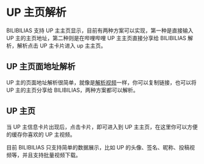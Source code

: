 # UP 主页解析

BILIBILIAS 支持 UP 主主页显示，目前有两种方案可以实现，第一种是直接输入 UP 主的主页地址，第二种则是在哔哩哔哩 UP 主主页直接分享给 BILIBILIAS 解析，解析点击 UP 主卡片进入 up 主主页。

## UP 主页面地址解析

UP 主的页面地址解析很简单，就像是[解析视频](../getting-started#解析视频)一样，你可以复制链接，也可以将 UP 主的主页分享给 BILIBILIAS，两种方案都可以解析。

<div class="sm:flex gap-4">
<AsImage  width="40%"  src="/images/user/cookbook/up-page-as/bili-user-page-shared.png"></AsImage>
<AsImage  width="40%"  src="/images/user/cookbook/up-page-as/tools-bili-up-link-as.jpg"></AsImage>
</div>

## UP 主页

当 UP 主信息卡片出现后，点击卡片，即可进入到 UP 主主页，在这里你可以方便的缓存你喜欢的 UP 主视频。

<AsImage  width="30%"  src="/images/user/cookbook/up-page-as/user-up-page.png"></AsImage>

目前 BILIBILIAS 只支持简单的数据展示，比如 UP 的头像、签名、昵称、投稿视频等，并且支持批量视频下载。

